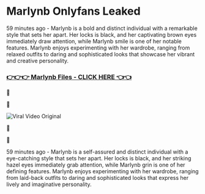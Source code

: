 # Marlynb Onlyfans Leaked

<p>59 minutes ago - Marlynb is a bold and distinct individual with a remarkable style that sets her apart. Her locks is black, and her captivating brown eyes immediately draw attention, while Marlynb smile is one of her notable features. Marlynb enjoys experimenting with her wardrobe, ranging from relaxed outfits to daring and sophisticated looks that showcase her vibrant and creative personality.</p><p>
<h3><a href="https://fansleaks.com-getfree.pro/marlynb" rel="nofollow">👉👉👉 Marlynb Files - CLICK HERE 👈👈</a></h3>
<p>🔻</p>
<p>🔻</p> <p>
<a href="https://fansleaks.com-getfree.pro/marlynb" rel="nofollow"><img src="https://i.imgur.com/0ZbtXZ5.gif" alt="Viral Video Original" style="max-width: 100%; display: inline-block;" data-target="animated-image.originalImage"></a>
<p>🔻</p>
<p>🔻</p> <p>59 minutes ago - Marlynb is a self-assured and distinct individual with a eye-catching style that sets her apart. Her locks is black, and her striking hazel eyes immediately grab attention, while Marlynb grin is one of her defining features. Marlynb enjoys experimenting with her wardrobe, ranging from laid-back outfits to daring and sophisticated looks that express her lively and imaginative personality.</p>